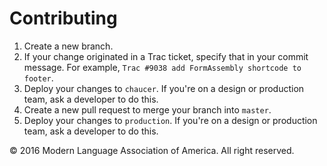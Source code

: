 # Contributing

1. Create a new branch.
2. If your change originated in a Trac ticket, specify that in your commit message. For example, `Trac #9038 add FormAssembly shortcode to footer`.
3. Deploy your changes to `chaucer`. If you're on a design or production team, ask a developer to do this.
4. Create a new pull request to merge your branch into `master`.
5. Deploy your changes to `production`. If you're on a design or production team, ask a developer to do this.

© 2016 Modern Language Association of America. All right reserved.
